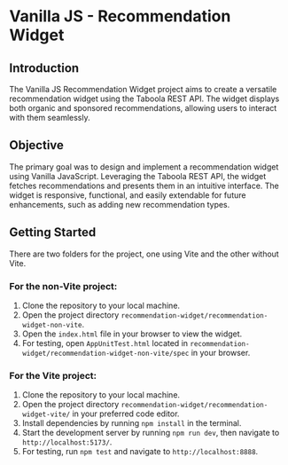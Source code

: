 # Vanilla JS - Recommendation Widget

## Introduction
The Vanilla JS Recommendation Widget project aims to create a versatile recommendation widget using the Taboola REST API. The widget displays both organic and sponsored recommendations, allowing users to interact with them seamlessly.

## Objective
The primary goal was to design and implement a recommendation widget using Vanilla JavaScript. Leveraging the Taboola REST API, the widget fetches recommendations and presents them in an intuitive interface. The widget is responsive, functional, and easily extendable for future enhancements, such as adding new recommendation types.

## Getting Started
There are two folders for the project, one using Vite and the other without Vite.

### For the non-Vite project:
1. Clone the repository to your local machine.
2. Open the project directory `recommendation-widget/recommendation-widget-non-vite`.
3. Open the `index.html` file in your browser to view the widget.
4. For testing, open `AppUnitTest.html` located in `recommendation-widget/recommendation-widget-non-vite/spec` in your browser.

### For the Vite project:
1. Clone the repository to your local machine.
2. Open the project directory `recommendation-widget/recommendation-widget-vite/` in your preferred code editor.
3. Install dependencies by running `npm install` in the terminal.
4. Start the development server by running `npm run dev`, then navigate to `http://localhost:5173/`.
5. For testing, run `npm test` and navigate to `http://localhost:8888`.
